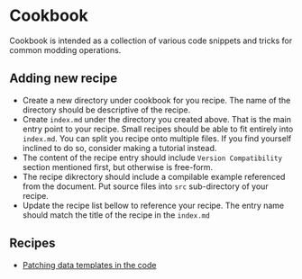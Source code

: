 # Cookbook

Cookbook is intended as a collection of various code snippets and tricks for
common modding operations.

## Adding new recipe

* Create a new directory under cookbook for you recipe. The name of the
  directory should be descriptive of the recipe.
* Create `index.md` under the directory you created above. That is the main
  entry point to your recipe. Small recipes should be able to fit entirely into
  `index.md`. You can split you recipe onto multiple files.
  If you find yourself inclined to do so, consider making a tutorial instead.
* The content of the recipe entry should include `Version Compatibility`
  section mentioned first, but otherwise is free-form.
* The recipe dikrectory should include a compilable example referenced from the
  document. Put source files into `src` sub-directory of your recipe.
* Update the recipe list bellow to reference your recipe. The entry name should
  match the title of the recipe in the `index.md`

## Recipes

* [Patching data templates in the code](patching_data_templates_in_code/index.md)
